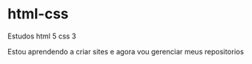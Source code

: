 # html-css
 Estudos html 5 css 3

Estou aprendendo a criar sites e agora vou gerenciar meus repositorios

